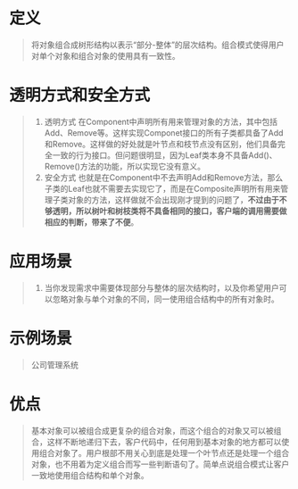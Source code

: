 ﻿# 定义
>将对象组合成树形结构以表示“部分-整体”的层次结构。组合模式使得用户对单个对象和组合对象的使用具有一致性。
# 透明方式和安全方式
>1. 透明方式
>   在Component中声明所有用来管理对象的方法，其中包括Add、Remove等。这样实现Componet接口的所有子类都具备了Add和Remove。这样做的好处就是叶节点和枝节点没有区别，他们具备完全一致的行为接口。但问题很明显，因为Leaf类本身不具备Add()、Remove()方法的功能，所以实现它没有意义。
>2. 安全方式
>   也就是在Component中不去声明Add和Remove方法，那么子类的Leaf也就不需要去实现它了，而是在Composite声明所有用来管理子类对象的方法，这样做就不会出现刚才提到的问题了，**不过由于不够透明，所以树叶和树枝类将不具备相同的接口，客户端的调用需要做相应的判断，带来了不便**。
# 应用场景
>1. 当你发现需求中需要体现部分与整体的层次结构时，以及你希望用户可以忽略对象与单个对象的不同，同一使用组合结构中的所有对象时。
# 示例场景
>公司管理系统
# 优点
>基本对象可以被组合成更复杂的组合对象，而这个组合的对象又可以被组合，这样不断地递归下去，客户代码中，任何用到基本对象的地方都可以使用组合对象了。用户根部不用关心到底是处理一个叶节点还是处理一个组合对象，也不用着为定义组合而写一些判断语句了。简单点说组合模式让客户一致地使用组合结构和单个对象。
